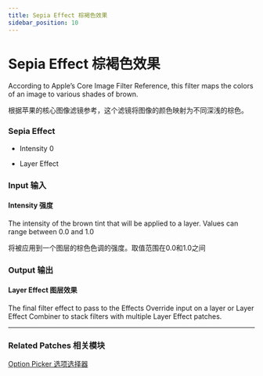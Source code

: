 ```yaml
---
title: Sepia Effect 棕褐色效果
sidebar_position: 10
---
```


# Sepia Effect 棕褐色效果

According to Apple’s Core Image Filter Reference, this filter maps the colors of an image to various shades of brown.

根据苹果的核心图像滤镜参考，这个滤镜将图像的颜色映射为不同深浅的棕色。

<div className="patch-container">
    <div className="patch processor">
        <h3>Sepia Effect</h3>
        <ul className="inputs">
            <li>Intensity <span>0</span></li>
        </ul>
        <ul className="outputs">
            <li>Layer Effect </li>
        </ul>
    </div>
</div>

<div className="port-descriptions">
<div className="inputs">

### Input 输入

#### Intensity 强度

The intensity of the brown tint that will be applied to a layer. Values can range between 0.0 and 1.0

将被应用到一个图层的棕色色调的强度。取值范围在0.0和1.0之间

</div>
<div className="outputs">

### Output 输出

#### Layer Effect 图层效果

The final filter effect to pass to the Effects Override input on a layer or Layer Effect Combiner to stack filters with multiple Layer Effect patches.


</div>
</div>

------

### Related Patches 相关模块

[Option Picker 选项选择器](./../Utility/Option%20Picker.md)